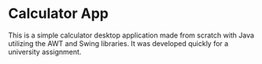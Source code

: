 # Calculator App
This is a simple calculator desktop application made from scratch with Java utilizing the AWT and Swing libraries.
It was developed quickly for a university assignment.
